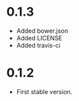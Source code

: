 # 0.1.3

 - Added bower.json
 - Added LICENSE
 - Added travis-ci

# 0.1.2

 - First stable version.
